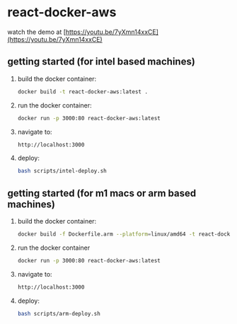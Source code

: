 # react-docker-aws

watch the demo at [https://youtu.be/7yXmn14xxCE](https://youtu.be/7yXmn14xxCE)

## getting started (for intel based machines)
1. build the docker container:

    ```sh
    docker build -t react-docker-aws:latest .
    ```

2. run the docker container:

    ```sh
    docker run -p 3000:80 react-docker-aws:latest
    ```

3. navigate to:

    ```sh
    http://localhost:3000
    ```

4. deploy:

    ```sh
    bash scripts/intel-deploy.sh
    ```

## getting started (for m1 macs or arm based machines)
1. build the docker container:

    ```sh
    docker build -f Dockerfile.arm --platform=linux/amd64 -t react-docker-aws:latest .
    ```

2. run the docker container

    ```sh
    docker run -p 3000:80 react-docker-aws:latest
    ```

3. navigate to:

    ```sh
    http://localhost:3000
    ```

4. deploy:

    ```sh
    bash scripts/arm-deploy.sh
    ```
